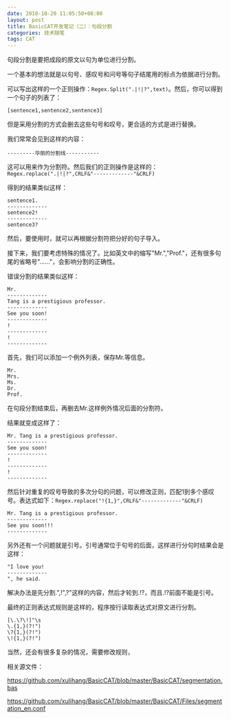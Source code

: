 ```yaml
---
date: 2018-10-20 11:05:50+08:00
layout: post
title: BasicCAT开发笔记（二）：句段分割
categories: 技术随笔
tags: CAT
---
```


句段分割是要把成段的原文以句为单位进行分割。

一个基本的想法就是以句号、感叹号和问号等句子结尾用的标点为依据进行分割。

可以写出这样的一个正则操作：`Regex.Split(".|!|?",text)`。然后，你可以得到一个句子的列表了：

```[sentence1,sentence2,sentence3]```

但是采用分割的方式会删去这些句号和叹号，更合适的方式是进行替换。

我们常常会见到这样的内容：

`---------华丽的分割线-----------`

这可以用来作为分割符。然后我们的正则操作是这样的：`Regex.replace(".|!|?",CRLF&"-------------"&CRLF)`

得到的结果类似这样：

```
sentence1.
-------------
sentence2!
-------------
sentence3?
```

然后，要使用时，就可以再根据分割符把分好的句子导入。

接下来，我们要考虑特殊的情况了。比如英文中的缩写"Mr.","Prof."，还有很多句尾的省略号"……"，会影响分割的正确性。

错误分割的结果类似这样：

```
Mr.
-------------
Tang is a prestigious professor.
-------------
See you soon!
-------------
!
-------------
!
-------------
```

首先，我们可以添加一个例外列表，保存Mr.等信息。

```
Mr.
Mrs.
Ms.
Dr.
Prof.
```

在句段分割结束后，再删去Mr.这样例外情况后面的分割符。

结果就变成这样了：


```
Mr. Tang is a prestigious professor.
-------------
See you soon!
-------------
!
-------------
!
-------------
```

然后针对重复的叹号导致的多次分句的问题，可以修改正则，匹配1到多个感叹号。表达式如下：`Regex.replace("!{1,}",CRLF&"-------------"&CRLF)`

```
Mr. Tang is a prestigious professor.
-------------
See you soon!!!
-------------
```

另外还有一个问题就是引号。引号通常位于句号的后面，这样进行分句时结果会是这样：

```
"I love you!
-------------
", he said.
```

解决办法是先分割.",!",?"这样的内容，然后才轮到.!?，而且.!?前面不能是引号。

最终的正则表达式规则是这样的，程序按行读取表达式对原文进行分割。

```
[\.\?\!]"\s
\.{1,}(?!")
\?{1,}(?!")
\!{1,}(?!")
```

当然，还会有很多复杂的情况，需要修改规则，

相关源文件：

<https://github.com/xulihang/BasicCAT/blob/master/BasicCAT/segmentation.bas>

<https://github.com/xulihang/BasicCAT/blob/master/BasicCAT/Files/segmentation_en.conf>

